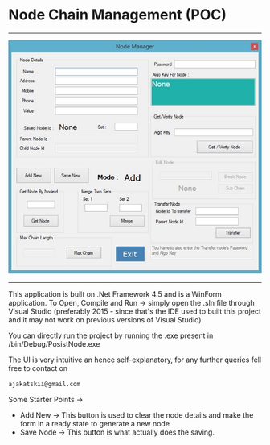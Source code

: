 # Node Chain Management (POC)
---

![Application Image](/images/app.jpg?raw=true "Application UI")

---
This application is built on .Net Framework 4.5 and is a WinForm application.
To Open, Compile and Run -> simply open the .sln file through Visual Studio (preferably 2015 - since that's the IDE used to built this project and it may not work on previous versions of Visual Studio).

You can directly run the project by running the .exe present in /bin/Debug/PosistNode.exe

The UI is very intuitive an hence self-explanatory, for any further queries fell free to contact on 
```sh
ajakatskii@gmail.com
```

Some Starter Points -> 

- Add New -> This button is used to clear the node details and make the form in a ready state to generate a new node
- Save Node -> This button is what actually does the saving.